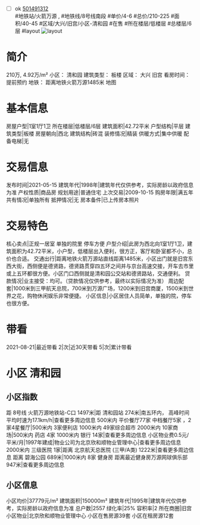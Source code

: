 - [ ] ok [501491312](https://bj.5i5j.com/ershoufang/501491312.html)  
 #地铁站/火箭万源 ,  #地铁线/8号线南段
#单价/4-6 #总价/210-225 #面积/40-45   #区域/大兴/旧宫/小区-清和园 #在售 #所在楼层/低楼层 #总楼层/6层 #layout 
![layout](http://image2a.5i5j.com/bdir/layout/269356.jpg_P5.jpg) 
# 简介 
 210万,  4.92万/m² 
小区： 清和园
建筑类型： 板楼
区域： 大兴 旧宫
看房时间： 提前预约
地铁： 距离地铁火箭万源1485米 地图
# 基本信息 
 房屋户型|1室1厅1卫
所在楼层|低楼层/6层
建筑面积|42.72平米
户型结构|平层
建筑类型|板楼
房屋朝向|西北
建筑结构|砖混
装修情况|精装
供暖方式|集中供暖
配备电梯|无
# 交易信息 
 发布时间|2021-05-15
建筑年代|1998年|建筑年代仅供参考，实际房龄以政府信息为准
产权性质|商品房
规划用途|普通住宅
上次交易|2009-10-15
购房年限|满五年
共有情况|单独所有
抵押情况|无
房本备件|已上传房本照片
# 交易特色 
 核心卖点|正规一居室 单独的院里 停车方便
户型介绍|此房为西北向1室1厅1卫，建筑面积为42.72平米，小户型，低楼层出入便利，很方正，客厅和卧室都不小，总价也合适。
交通出行|距离地铁火箭万源站直线距离1485米，小区出门就是旧宫东西大街，西侧便是德贤路，德贤路贯穿四五环之间并与京台高速交接，开车去市里或上五环都很方便。小区门口西侧就是清和园公交站和德贤路站，交通便利。
贷款情况|业主接受：均可。（贷款情况仅供参考，最终以实际情况为准）
周边配套|1000米到三甲航天总院，700米到万源广场，1200米到旧宫商厦，1500米到世界之花，购物休闲娱乐非常便捷。
小区信息|小区居住人员简单，单独的院，停车也很方便。
# 带看 
 2021-08-21|最近带看	 2|次|近30天带看	 5|次|累计带看
# 小区 清和园
## 小区指数 
 距 8号线 火箭万源地铁站-C口 1497米|距 清和园站 274米|南五环内， 高峰时间平均时速为17.1km/h|查看更多周边信息
500米内 平价餐厅77家
中档餐厅5家 ，2家4星餐厅|500米内 3家便利店
1000米内 49家综合超市
2000米内 10家商场|500米内 药店 4家
1000米内 银行 14家|查看更多周边信息
小区物业费0.5元/平米/月|1997年建成|物业公司为北京欣和顺物业管理中心|查看更多周边信息
2000米内 三级医院 1家|距离 北京航天总医院 (三甲/A类) 1222米|查看更多周边信息
距离 碧海公园 689米|1000米内 8家 健身房
距离最近健身房万源网球俱乐部 947米|查看更多周边信息
## 小区信息 
 小区均价|37779元/m²
建筑面积|150000m²
建筑年代|1995年|建筑年代仅供参考，实际房龄以政府信息为准
总户数|2557
绿化率|25%
容积率|2
所在商圈|旧宫
小区物业|北京欣和顺物业管理中心
小区在售房源39套
小区在租房源12套
